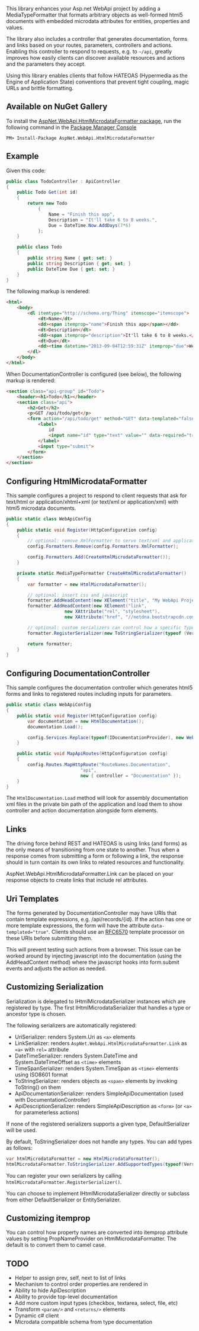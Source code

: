 This library enhances your Asp.net WebApi project by adding a MediaTypeFormatter
that formats arbitrary objects as well-formed html5 documents with embedded
microdata attributes for entities, properties and values.

The library also includes a controller that generates documentation,
forms and links based on your routes, parameters, controllers and actions.
Enabling this controller to respond to requests, e.g. to `~/api`,
greatly improves how easily clients can discover available resources and
actions and the parameters they accept.

Using this library enables clients that follow HATEOAS (Hypermedia as the Engine of Application State)
conventions that prevent tight coupling, magic URLs and brittle formatting.

## Available on NuGet Gallery

To install the [AspNet.WebApi.HtmlMicrodataFormatter package](http://nuget.org/packages/AspNet.WebApi.HtmlMicrodataFormatter),
run the following command in the [Package Manager Console](http://docs.nuget.org/docs/start-here/using-the-package-manager-console)

    PM> Install-Package AspNet.WebApi.HtmlMicrodataFormatter

## Example

Given this code:

```c#
public class TodoController : ApiController
{
    public Todo Get(int id)
    {
        return new Todo
            {
                Name = "Finish this app",
                Description = "It'll take 6 to 8 weeks.",
                Due = DateTime.Now.AddDays(7*6)
            };
    }

    public class Todo
    {
        public string Name { get; set; }
        public string Description { get; set; }
        public DateTime Due { get; set; }
    }
}
```

The following markup is rendered:

```html
<html>
    <body>
        <dl itemtype="http://schema.org/Thing" itemscope="itemscope">
            <dt>Name</dt>
            <dd><span itemprop="name">Finish this app</span></dd>
            <dt>Description</dt>
            <dd><span itemprop="description">It'll take 6 to 8 weeks.</span></dd>
            <dt>Due</dt>
            <dd><time datetime="2013-09-04T12:59:31Z" itemprop="due">Wed, 04 Sep 2013 12:59:31 GMT</time></dd>
        </dl>
    </body>
</html>
```

When DocumentationController is configured (see below), the following markup is rendered:

```html
<section class="api-group" id="Todo">
    <header><h1>Todo</h1></header>
    <section class="api">
        <h2>Get</h2>
        <p>GET /api/todo/get</p>
        <form action="/api/todo/get" method="GET" data-templated="false">
            <label>
                id
                <input name="id" type="text" value="" data-required="true" data-calling-convention="query-string">
            </label>
            <input type="submit">
        </form>
    </section>
</section>
```

## Configuring HtmlMicrodataFormatter

This sample configures a project to respond to client requests that ask for
text/html or application/xhtml+xml (or text/xml or application/xml) with
html5 microdata documents.

```c#
public static class WebApiConfig
{
    public static void Register(HttpConfiguration config)
    {
        // optional: remove XmlFormatter to serve text/xml and application/xml requests with HtmlMicrodataFormatter
        config.Formatters.Remove(config.Formatters.XmlFormatter);

        config.Formatters.Add(CreateHtmlMicrodataFormatter());
    }

    private static MediaTypeFormatter CreateHtmlMicrodataFormatter()
    {
        var formatter = new HtmlMicrodataFormatter();

        // optional: insert css and javascript
        formatter.AddHeadContent(new XElement("title", "My WebApi Project")
        formatter.AddHeadContent(new XElement("link",
                      new XAttribute("rel", "stylesheet"),
                      new XAttribute("href", "//netdna.bootstrapcdn.com/twitter-bootstrap/2.3.2/css/bootstrap-combined.min.css")));

        // optional: custom serializers can control how a specific Type is rendered as html:
        formatter.RegisterSerializer(new ToStringSerializer(typeof (Version)));

        return formatter;
    }
}
```

## Configuring DocumentationController

This sample configures the documentation controller which generates
html5 forms and links to registered routes including inputs for
parameters.

```c#
public static class WebApiConfig
{
    public static void Register(HttpConfiguration config)
        var documentation = new HtmlDocumentation();
        documentation.Load();

        config.Services.Replace(typeof(IDocumentationProvider), new WebApiHtmlDocumentationProvider(documentation));
    }

    public static void MapApiRoutes(HttpConfiguration config)
    {
        config.Routes.MapHttpRoute("RouteNames.Documentation",
                            "api",
                            new { controller = "Documentation" });
    }
}
```

The `HtmlDocumentation.Load` method will look for assembly documentation xml files in the
private bin path of the application and load them to show controller and action documentation
alongside form elements.

## Links

The driving force behind REST and HATEOAS is using links (and forms) as the only means of
transitioning from one state to another. Thus when a response comes from submitting a form
or following a link, the response should in turn contain its own links to related
resources and functionality.

AspNet.WebApi.HtmlMicrodataFormatter.Link can be placed on your response objects to create links
that include rel attributes.

## Uri Templates

The forms generated by DocumentationController may have URIs that contain template expressions,
e.g. /api/records/{id}. If the action has one or more template expressions, the form will
have the attribute `data-templated="true"`. Clients should use an [RFC6570](http://tools.ietf.org/html/rfc6570)
template processor on these URIs before submitting them.

This will prevent testing such actions from a browser. This issue can be worked around
by injecting javascript into the documentation (using the AddHeadContent method) where
the javascript hooks into form.submit events and adjusts the action as needed.

## Customizing Serialization

Serialization is delegated to IHtmlMicrodataSerializer instances which
are registered by type. The first IHtmlMicrodataSerializer that handles
a type or ancestor type is chosen.

The following serializers are automatically registered:

 * UriSerializer: renders System.Uri as `<a>` elements
 * LinkSerializer: renders `AspNet.WebApi.HtmlMicrodataFormatter.Link` as `<a>` with `rel=` attribute
 * DateTimeSerializer: renders System.DateTime and System.DateTimeOffset as `<time>` elements
 * TimeSpanSerializer: renders System.TimeSpan as `<time>` elements using ISO8601 format
 * ToStringSerializer: renders objects as `<span>` elements by invoking ToString() on them
 * ApiDocumentationSerializer: renders SimpleApiDocumentation (used with DocumentationController)
 * ApiDescriptionSerializer: renders SimpleApiDescription as `<form>` (or `<a>` for parameterless actions)

If none of the registered serializers supports a given type, DefaultSerializer will be used.

By default, ToStringSerializer does not handle any types. You can add types as follows:

```c#
var htmlMicrodataFormatter = new HtmlMicrodataFormatter();
htmlMicrodataFormatter.ToStringSerializer.AddSupportedTypes(typeof(Version));
```

You can register your own serializers by calling `htmlMicrodataFormatter.RegisterSerializer()`.

You can choose to implement IHtmlMicrodataSerializer directly or subclass from either
DefaultSerializer or EntitySerializer.

## Customizing itemprop

You can control how property names are converted into itemprop attribute values
by setting PropNameProvider on HtmlMicrodataFormatter. The default is to
convert them to camel case.

## TODO

- Helper to assign prev, self, next to list of links
- Mechanism to control order properties are rendered in
- Ability to hide ApiDescription
- Ability to provide top-level documentation
- Add more custom input types (checkbox, textarea, select, file, etc)
- Transform `<param/>` and `<returns/>` elements
- Dynamic c# client
- Microdata compatible schema from type documentation

